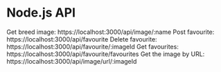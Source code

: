 <h1>Node.js API</h1> 

Get breed image:  https://localhost:3000/api/image/:name
Post favourite:  https://localhost:3000/api/favourite
Delete favourite: https://localhost:3000/api/favourite/:imageId
Get favourites: https://localhost:3000/api/favourite/favourites
Get the image by URL: https://localhost:3000/api/image/url/:imageId

